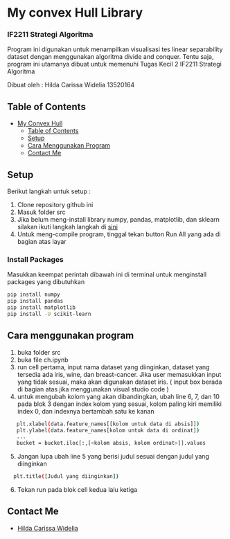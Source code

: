 # My convex Hull Library
### IF2211 Strategi Algoritma
Program ini digunakan untuk menampilkan visualisasi tes linear separability dataset dengan menggunakan algoritma divide and conquer.
Tentu saja, program ini utamanya dibuat untuk memenuhi Tugas Kecil 2 IF2211 Strategi Algoritma

Dibuat oleh :
Hilda Carissa Widelia 13520164

## Table of Contents
- [My Convex Hull](#my-convex-hull-library)
  - [Table of Contents](#table-of-contents)
  - [Setup](#setup)
  - [Cara Menggunakan Program](#cara-menggunakan-program)
  - [Contact Me](#contact-me)

## Setup
Berikut langkah untuk setup :
1. Clone repository github ini
2. Masuk folder src
3. Jika belum meng-install library numpy, pandas, matplotlib, dan sklearn silakan ikuti langkah langkah di [sini](#install-packages)
4. Untuk meng-compile program, tinggal tekan button Run All yang ada di bagian atas layar 

### Install Packages
Masukkan keempat perintah dibawah ini di terminal untuk menginstall packages yang dibutuhkan
  ```sh
  pip install numpy
  pip install pandas
  pip install matplotlib
  pip install -U scikit-learn
  ```

## Cara menggunakan program
1. buka folder src
2. buka file ch.ipynb
3. run cell pertama, input nama dataset yang diinginkan, dataset yang tersedia ada iris, wine, dan breast-cancer. Jika user memasukkan input yang tidak sesuai, maka akan digunakan dataset iris.
( input box berada di bagian atas jika menggunakan visual studio code )
4. untuk mengubah kolom yang akan dibandingkan, ubah line 6, 7, dan 10 pada blok 3 dengan index kolom yang sesuai, kolom paling kiri memiliki index 0, dan indexnya bertambah satu ke kanan
 ```sh
    plt.xlabel(data.feature_names[[kolom untuk data di absis]])
    plt.ylabel(data.feature_names[kolom untuk data di ordinat])
    ...
    bucket = bucket.iloc[:,[<kolom absis, kolom ordinat>]].values
  ```
5. Jangan lupa ubah line 5 yang berisi judul sesuai dengan judul yang diinginkan
  ```sh
    plt.title([Judul yang diinginkan])
  ```
6. Tekan run pada blok cell kedua lalu ketiga

## Contact Me
- [Hilda Carissa Widelia](https://github.com/hcarissa)